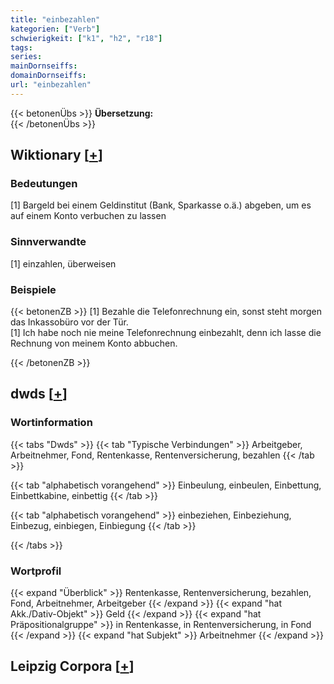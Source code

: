 ```yaml
---
title: "einbezahlen"
kategorien: ["Verb"]
schwierigkeit: ["k1", "h2", "r18"]
tags:
series:
mainDornseiffs:
domainDornseiffs:
url: "einbezahlen"
---
```


{{< betonenÜbs >}}
**Übersetzung:**  
{{< /betonenÜbs >}}

## Wiktionary [[+](https://de.wiktionary.org/wiki/einbezahlen)]

### Bedeutungen
[1] Bargeld bei einem Geldinstitut (Bank, Sparkasse o.ä.) abgeben, um es auf einem Konto verbuchen zu lassen  

### Sinnverwandte
[1] einzahlen, überweisen  

### Beispiele
{{< betonenZB >}}
[1] Bezahle die Telefonrechnung ein, sonst steht morgen das Inkassobüro vor der Tür.  
[1] Ich habe noch nie meine Telefonrechnung einbezahlt, denn ich lasse die Rechnung von meinem Konto abbuchen.  

{{< /betonenZB >}}


## dwds [[+](https://www.dwds.de/wb/einbezahlen)]

### Wortinformation
{{< tabs "Dwds" >}}
{{< tab "Typische Verbindungen" >}}
Arbeitgeber, Arbeitnehmer, Fond, Rentenkasse, Rentenversicherung, bezahlen
{{< /tab >}}

{{< tab "alphabetisch vorangehend" >}}
Einbeulung, einbeulen, Einbettung, Einbettkabine, einbettig
{{< /tab >}}

{{< tab "alphabetisch vorangehend" >}}
einbeziehen, Einbeziehung, Einbezug, einbiegen, Einbiegung
{{< /tab >}}

{{< /tabs >}}

### Wortprofil
{{< expand "Überblick" >}} Rentenkasse, Rentenversicherung, bezahlen, Fond, Arbeitnehmer, Arbeitgeber {{< /expand >}}
{{< expand "hat Akk./Dativ-Objekt" >}} Geld {{< /expand >}}
{{< expand "hat Präpositionalgruppe" >}} in Rentenkasse, in Rentenversicherung, in Fond {{< /expand >}}
{{< expand "hat Subjekt" >}} Arbeitnehmer {{< /expand >}}

## Leipzig Corpora [[+](https://corpora.uni-leipzig.de/en/res?word=einbezahlen&corpusId=deu_newscrawl-public_2018)]

